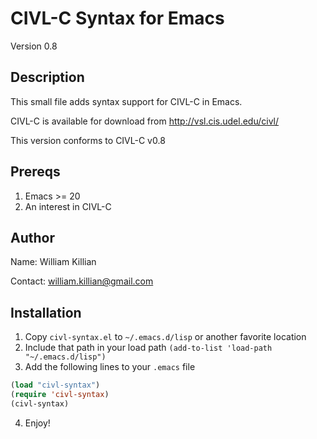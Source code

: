 CIVL-C Syntax for Emacs
=======================
Version 0.8

Description
-----------

This small file adds syntax support for CIVL-C in Emacs.

CIVL-C is available for download from http://vsl.cis.udel.edu/civl/

This version conforms to CIVL-C v0.8

Prereqs
-------

1. Emacs >= 20
2. An interest in CIVL-C

Author
------

Name: William Killian

Contact: william.killian@gmail.com

## Installation

1. Copy `civl-syntax.el` to `~/.emacs.d/lisp` or another favorite location
2. Include that path in your load path `(add-to-list 'load-path "~/.emacs.d/lisp")`
3. Add the following lines to your `.emacs` file
```lisp
(load "civl-syntax")
(require 'civl-syntax)
(civl-syntax)
```
4. Enjoy!

